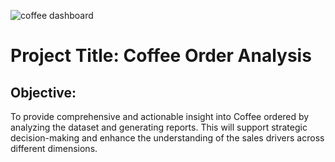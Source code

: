 ![coffee dashboard](https://github.com/user-attachments/assets/f35f62eb-937c-4b52-be84-cc91b7cb92d8)

# Project Title: Coffee Order Analysis

## Objective:
To provide comprehensive and actionable insight into Coffee ordered by analyzing the dataset and generating reports. This will support strategic decision-making and enhance the
understanding of the sales drivers across different dimensions.
